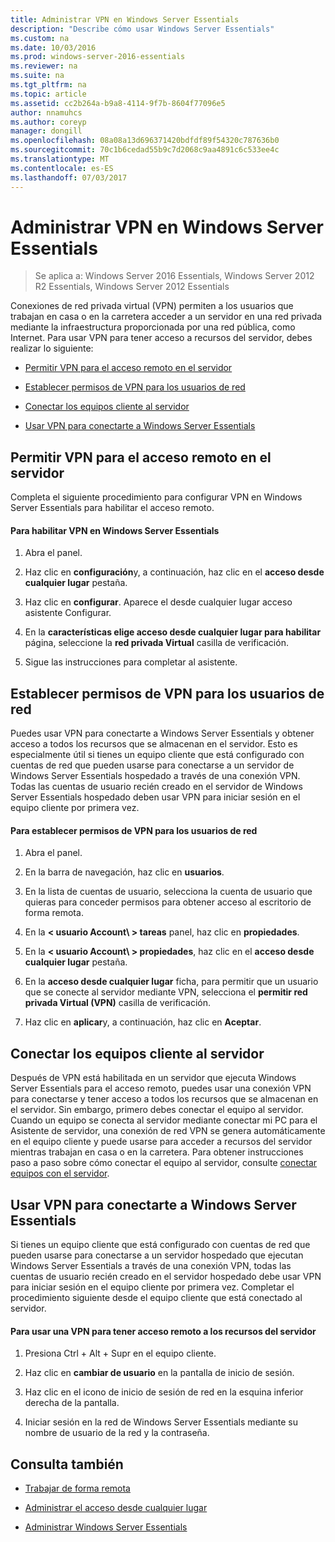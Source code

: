 ```yaml
---
title: Administrar VPN en Windows Server Essentials
description: "Describe cómo usar Windows Server Essentials"
ms.custom: na
ms.date: 10/03/2016
ms.prod: windows-server-2016-essentials
ms.reviewer: na
ms.suite: na
ms.tgt_pltfrm: na
ms.topic: article
ms.assetid: cc2b264a-b9a8-4114-9f7b-8604f77096e5
author: nnamuhcs
ms.author: coreyp
manager: dongill
ms.openlocfilehash: 08a08a13d696371420bdfdf89f54320c787636b0
ms.sourcegitcommit: 70c1b6cedad55b9c7d2068c9aa4891c6c533ee4c
ms.translationtype: MT
ms.contentlocale: es-ES
ms.lasthandoff: 07/03/2017
---
```

# <a name="manage-vpn-in-windows-server-essentials"></a>Administrar VPN en Windows Server Essentials

>Se aplica a: Windows Server 2016 Essentials, Windows Server 2012 R2 Essentials, Windows Server 2012 Essentials 
  
 Conexiones de red privada virtual (VPN) permiten a los usuarios que trabajan en casa o en la carretera acceder a un servidor en una red privada mediante la infraestructura proporcionada por una red pública, como Internet. Para usar VPN para tener acceso a recursos del servidor, debes realizar lo siguiente:  
  
-   [Permitir VPN para el acceso remoto en el servidor](Manage-VPN-in-Windows-Server-Essentials.md#BKMK_1)  
  
-   [Establecer permisos de VPN para los usuarios de red](Manage-VPN-in-Windows-Server-Essentials.md#BKMK_2)  
  
-   [Conectar los equipos cliente al servidor](Manage-VPN-in-Windows-Server-Essentials.md#BKMK_Connect)  
  
-   [Usar VPN para conectarte a Windows Server Essentials](Manage-VPN-in-Windows-Server-Essentials.md#BKMK_3)  
  
##  <a name="BKMK_1"></a>Permitir VPN para el acceso remoto en el servidor  
 Completa el siguiente procedimiento para configurar VPN en Windows Server Essentials para habilitar el acceso remoto.  
  
#### <a name="to-enable-vpn-in-windows-server-essentials"></a>Para habilitar VPN en Windows Server Essentials  
  
1.  Abra el panel.  
  
2.  Haz clic en **configuración**y, a continuación, haz clic en el **acceso desde cualquier lugar** pestaña.  
  
3.  Haz clic en **configurar**. Aparece el desde cualquier lugar acceso asistente Configurar.  
  
4.  En la **características elige acceso desde cualquier lugar para habilitar** página, seleccione la **red privada Virtual** casilla de verificación.  
  
5.  Sigue las instrucciones para completar al asistente.  
  
##  <a name="BKMK_2"></a>Establecer permisos de VPN para los usuarios de red  
 Puedes usar VPN para conectarte a Windows Server Essentials y obtener acceso a todos los recursos que se almacenan en el servidor. Esto es especialmente útil si tienes un equipo cliente que está configurado con cuentas de red que pueden usarse para conectarse a un servidor de Windows Server Essentials hospedado a través de una conexión VPN. Todas las cuentas de usuario recién creado en el servidor de Windows Server Essentials hospedado deben usar VPN para iniciar sesión en el equipo cliente por primera vez.  
  
#### <a name="to-set-vpn-permissions-for-network-users"></a>Para establecer permisos de VPN para los usuarios de red  
  
1.  Abra el panel.  
  
2.  En la barra de navegación, haz clic en **usuarios**.  
  
3.  En la lista de cuentas de usuario, selecciona la cuenta de usuario que quieras para conceder permisos para obtener acceso al escritorio de forma remota.  
  
4.  En la **< usuario Account\ > tareas** panel, haz clic en **propiedades**.  
  
5.  En la **< usuario Account\ > propiedades**, haz clic en el **acceso desde cualquier lugar** pestaña.  
  
6.  En la **acceso desde cualquier lugar** ficha, para permitir que un usuario que se conecte al servidor mediante VPN, selecciona el **permitir red privada Virtual (VPN)** casilla de verificación.  
  
7.  Haz clic en **aplicar**y, a continuación, haz clic en **Aceptar**.  
  
##  <a name="BKMK_Connect"></a>Conectar los equipos cliente al servidor  
 Después de VPN está habilitada en un servidor que ejecuta Windows Server Essentials para el acceso remoto, puedes usar una conexión VPN para conectarse y tener acceso a todos los recursos que se almacenan en el servidor. Sin embargo, primero debes conectar el equipo al servidor. Cuando un equipo se conecta al servidor mediante conectar mi PC para el Asistente de servidor, una conexión de red VPN se genera automáticamente en el equipo cliente y puede usarse para acceder a recursos del servidor mientras trabajan en casa o en la carretera. Para obtener instrucciones paso a paso sobre cómo conectar el equipo al servidor, consulte [conectar equipos con el servidor](../use/Get-Connected-in-Windows-Server-Essentials.md#BKMK_9).  
  
##  <a name="BKMK_3"></a>Usar VPN para conectarte a Windows Server Essentials  
 Si tienes un equipo cliente que está configurado con cuentas de red que pueden usarse para conectarse a un servidor hospedado que ejecutan Windows Server Essentials a través de una conexión VPN, todas las cuentas de usuario recién creado en el servidor hospedado debe usar VPN para iniciar sesión en el equipo cliente por primera vez. Completar el procedimiento siguiente desde el equipo cliente que está conectado al servidor.  
  
#### <a name="to-use-vpn-to-remotely-access-server-resources"></a>Para usar una VPN para tener acceso remoto a los recursos del servidor  
  
1.  Presiona Ctrl + Alt + Supr en el equipo cliente.  
  
2.  Haz clic en **cambiar de usuario** en la pantalla de inicio de sesión.  
  
3.  Haz clic en el icono de inicio de sesión de red en la esquina inferior derecha de la pantalla.  
  
4.  Iniciar sesión en la red de Windows Server Essentials mediante su nombre de usuario de la red y la contraseña.  
  
## <a name="see-also"></a>Consulta también  
  
-   [Trabajar de forma remota](../use/Work-Remotely-in-Windows-Server-Essentials.md)  
  
-   [Administrar el acceso desde cualquier lugar](Manage-Anywhere-Access-in-Windows-Server-Essentials.md)  
  
-   [Administrar Windows Server Essentials](Manage-Windows-Server-Essentials.md)
